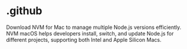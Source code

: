 # .github
Download NVM for Mac to manage multiple Node.js versions efficiently. NVM macOS helps developers install, switch, and update Node.js for different projects, supporting both Intel and Apple Silicon Macs.
